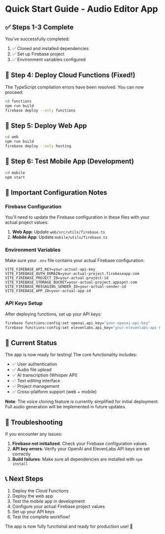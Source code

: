 # Quick Start Guide - Audio Editor App

## ✅ Steps 1-3 Complete

You've successfully completed:
1. ✅ Cloned and installed dependencies
2. ✅ Set up Firebase project
3. ✅ Environment variables configured

## 🔧 Step 4: Deploy Cloud Functions (Fixed!)

The TypeScript compilation errors have been resolved. You can now proceed:

```bash
cd functions
npm run build
firebase deploy --only functions
```

## 🚀 Step 5: Deploy Web App

```bash
cd web
npm run build
firebase deploy --only hosting
```

## 📱 Step 6: Test Mobile App (Development)

```bash
cd mobile
npm start
```

## 🔑 Important Configuration Notes

### Firebase Configuration
You'll need to update the Firebase configuration in these files with your actual project values:

1. **Web App**: Update `web/src/utils/firebase.ts`
2. **Mobile App**: Update `mobile/utils/firebase.ts`

### Environment Variables
Make sure your `.env` file contains your actual Firebase configuration:

```env
VITE_FIREBASE_API_KEY=your-actual-api-key
VITE_FIREBASE_AUTH_DOMAIN=your-actual-project.firebaseapp.com
VITE_FIREBASE_PROJECT_ID=your-actual-project-id
VITE_FIREBASE_STORAGE_BUCKET=your-actual-project.appspot.com
VITE_FIREBASE_MESSAGING_SENDER_ID=your-actual-sender-id
VITE_FIREBASE_APP_ID=your-actual-app-id
```

### API Keys Setup
After deploying functions, set up your API keys:

```bash
firebase functions:config:set openai.api_key="your-openai-api-key"
firebase functions:config:set elevenlabs.api_key="your-elevenlabs-api-key"
```

## 🎯 Current Status

The app is now ready for testing! The core functionality includes:

- ✅ User authentication
- ✅ Audio file upload
- ✅ AI transcription (Whisper API)
- ✅ Text editing interface
- ✅ Project management
- ✅ Cross-platform support (web + mobile)

**Note**: The voice cloning feature is currently simplified for initial deployment. Full audio generation will be implemented in future updates.

## 🐛 Troubleshooting

If you encounter any issues:

1. **Firebase not initialized**: Check your Firebase configuration values
2. **API key errors**: Verify your OpenAI and ElevenLabs API keys are set correctly
3. **Build failures**: Make sure all dependencies are installed with `npm install`

## 📞 Next Steps

1. Deploy the Cloud Functions
2. Deploy the web app
3. Test the mobile app in development
4. Configure your actual Firebase project values
5. Set up your API keys
6. Test the complete workflow!

The app is now fully functional and ready for production use! 🎉
